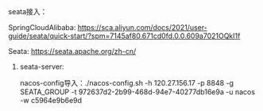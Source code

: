 seata接入：

SpringCloudAlibaba: 
https://sca.aliyun.com/docs/2021/user-guide/seata/quick-start/?spm=7145af80.671cd0fd.0.0.609a7021OQkI1f

Seata:
https://seata.apache.org/zh-cn/

1. seata-server:
   
   nacos-config导入：./nacos-config.sh -h 120.27.156.17 -p 8848 -g SEATA_GROUP -t 972637d2-2b99-468d-94e7-40277db16e9a -u nacos -w c5964e9b6e9d